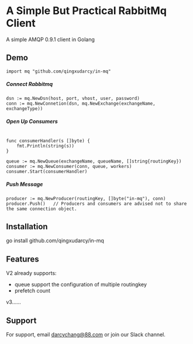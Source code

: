 
# A Simple But Practical RabbitMq Client

A simple AMQP 0.9.1 client in Golang


## Demo

```golang
import mq "github.com/qingxudarcy/in-mq"
```

##### Connect Rabbitmq
```golang
dsn := mq.NewDsn(host, port, vhost, user, password)
conn := mq.NewConnetion(dsn, mq.NewExchange(exchangeName, exchangeType))
```

##### Open Up Consumers
```golang

func consumerHandler(s []byte) {
	fmt.Println(string(s))
}

queue := mq.NewQueue(exchangeName, queueName, []string{routingKey})
consumer := mq.NewConsumer(conn, queue, workers)
consumer.Start(consumerHandler)
```

##### Push Message
```golang
producer := mq.NewProducer(routingKey, []byte("in-mq"), conn)
producer.Push()   // Producers and consumers are advised not to share the same connection object.
```
## Installation

go install github.com/qingxudarcy/in-mq

## Features

V2 already supports:

- queue support the configuration of multiple routingkey
- prefetch count

v3……


## Support

For support, email darcychang@88.com or join our Slack channel.
